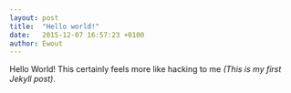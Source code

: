 ```yaml
---
layout: post
title:  "Hello world!"
date:   2015-12-07 16:57:23 +0100
author: Ewout
---
```

Hello World! This certainly feels more like hacking to me *(This is my first Jekyll post)*.